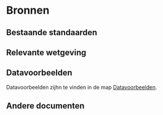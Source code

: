 # Bronnen

## Bestaande standaarden

## Relevante wetgeving

## Datavoorbeelden

Datavoorbeelden zijhn te vinden in de map [Datavoorbeelden](https://github.com/Informatievlaanderen/OSLOthema-bodemEnOndergrond/tree/master/resources/datavoorbeelden).

## Andere documenten
